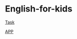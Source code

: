 # English-for-kids

[Task](https://github.com/rolling-scopes-school/tasks/blob/master/tasks/rslang/english-for-kids-translated.md)

[APP](https://tomas-zagorskis.github.io/English-for-kids/)
